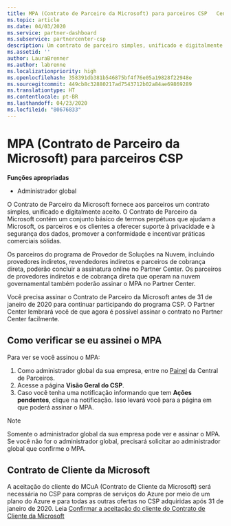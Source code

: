 ```yaml
---
title: MPA (Contrato de Parceiro da Microsoft) para parceiros CSP   Central de Parceiros
ms.topic: article
ms.date: 04/03/2020
ms.service: partner-dashboard
ms.subservice: partnercenter-csp
description: Um contrato de parceiro simples, unificado e digitalmente aceito.
ms.assetid: ''
author: LauraBrenner
ms.author: labrenne
ms.localizationpriority: high
ms.openlocfilehash: 358391db381b546875bf4f76e05a19828f22948e
ms.sourcegitcommit: 449cb8c32880217ad7543712b02a84ae69869289
ms.translationtype: HT
ms.contentlocale: pt-BR
ms.lasthandoff: 04/23/2020
ms.locfileid: "80676833"
---
```

# <a name="microsoft-partner-agreement-mpa-for-csp-partners"></a>MPA (Contrato de Parceiro da Microsoft) para parceiros CSP 

**Funções apropriadas**

- Administrador global


O Contrato de Parceiro da Microsoft fornece aos parceiros um contrato simples, unificado e digitalmente aceito. O Contrato de Parceiro da Microsoft contém um conjunto básico de termos perpétuos que ajudam a Microsoft, os parceiros e os clientes a oferecer suporte à privacidade e à segurança dos dados, promover a conformidade e incentivar práticas comerciais sólidas.   

Os parceiros do programa de Provedor de Soluções na Nuvem, incluindo provedores indiretos, revendedores indiretos e parceiros de cobrança direta, poderão concluir a assinatura online no Partner Center. Os parceiros de provedores indiretos e de cobrança direta que operam na nuvem governamental também poderão assinar o MPA no Partner Center.

Você precisa assinar o Contrato de Parceiro da Microsoft antes de 31 de janeiro de 2020 para continuar participando do programa CSP. O Partner Center lembrará você de que agora é possível assinar o contrato no Partner Center facilmente.

## <a name="how-to-verify-if-i-have-signed-the-mpa"></a>Como verificar se eu assinei o MPA

Para ver se você assinou o MPA:

1. Como administrador global da sua empresa, entre no [Painel](https://partner.microsoft.com/dashboard/home) da Central de Parceiros.  
2. Acesse a página **Visão Geral do CSP**.
3. Caso você tenha uma notificação informando que tem **Ações pendentes**, clique na notificação. Isso levará você para a página em que poderá assinar o MPA. 

>[!NOTE] 
>Somente o administrador global da sua empresa pode ver e assinar o MPA. Se você não for o administrador global, precisará solicitar ao administrador global que confirme o MPA. 

## <a name="microsoft-customer-agreement"></a>Contrato de Cliente da Microsoft

A aceitação do cliente do MCuA (Contrato de Cliente da Microsoft) será necessária no CSP para compras de serviços do Azure por meio de um plano do Azure e para todas as outras ofertas no CSP adquiridas após 31 de janeiro de 2020. Leia [Confirmar a aceitação do cliente do Contrato de Cliente da Microsoft](confirm-customer-agreement.md)
 











